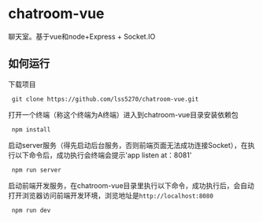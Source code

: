 # chatroom-vue
聊天室。基于vue和node+Express + Socket.IO

## 如何运行
下载项目
```
 git clone https://github.com/lss5270/chatroom-vue.git
```

 打开一个终端（称这个终端为A终端）进入到chatroom-vue目录安装依赖包
```
 npm install
```
启动server服务（得先启动后台服务，否则前端页面无法成功连接Socket），在执行以下命令后，成功执行会终端会提示'app listen at：8081'
```
 npm run server
```
启动前端开发服务，在chatroom-vue目录里执行以下命令，成功执行后，会自动打开浏览器访问前端开发环境，浏览地址是`http://localhost:8080`
```
 npm run dev
```

